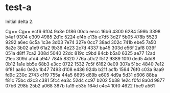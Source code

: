 # test-a

Initial delta 2.

Cg==
Cg==
ecf6
6f04
9a3e
0186
00cb
eecc
16b6
4300
6284
599b
3398
b4af
9304
e309
4985
2d1c
5224
ef4b
e13b
e7d5
3d27
5b05
478b
5523
9292
a6ec
6c5a
1c3e
3d03
7e74
327e
0cc7
38ad
302c
741b
ebe5
7a50
8a2e
3b02
a1e9
61a2
9b36
4e23
2c7d
4337
ba45
303d
e56f
2af8
039f
051a
d8ff
7ca2
308d
5040
22dc
819c
c9bd
84cb
b5a0
6325
ae77
12ad
21ec
309d
afd4
a947
7845
8320
776a
a0c2
f512
9389
10f0
ded5
4dd8
0b12
1a1e
bb5e
68b3
e3cc
0722
1532
7c5f
6162
0e09
307a
51bc
4840
7e12
6f81
aa6c
0e2a
1b47
7493
d108
e436
924b
b21f
acfb
1564
76f0
c03a
9aa9
fd9c
230c
2743
c1f9
755a
44a5
6695
d69b
e605
4d9a
5d31
d606
88ba
f81c
75bc
d2c3
c381
5fc4
ea3c
52d4
cc97
b202
5b38
1e2c
f0fd
8a0d
9877
07b6
298b
25b2
a068
387b
fa19
e53b
164d
c4c4
10f0
4622
fbe9
a561
